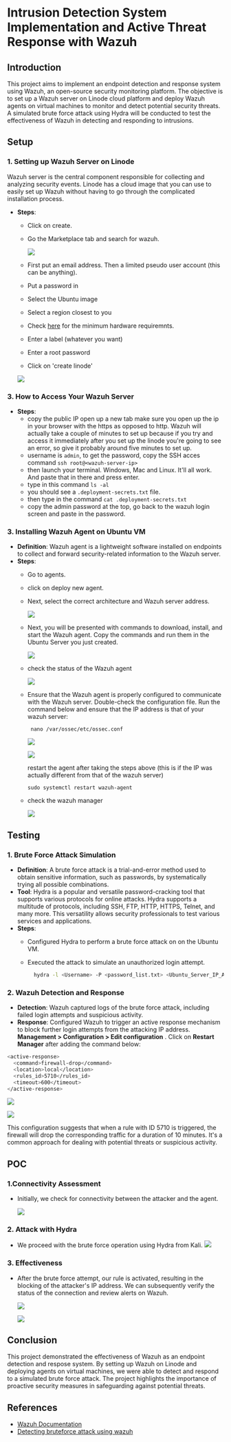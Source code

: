 # Intrusion Detection  System Implementation and Active Threat Response with Wazuh 

## Introduction
This project aims to implement an endpoint detection and response system using Wazuh, an open-source security monitoring platform. The objective is to set up a Wazuh server on Linode cloud platform and deploy Wazuh agents on virtual machines to monitor and detect potential security threats. A simulated brute force attack using Hydra will be conducted to test the effectiveness of Wazuh in detecting and responding to intrusions.

## Setup
### 1. Setting up Wazuh Server on Linode
Wazuh server is the central component responsible for collecting and analyzing security events. Linode has a cloud image that you can use to easily set up Wazuh without having to go through the complicated installation process. 
- **Steps**:
  - Click on create. 
  - Go the Marketplace tab and search for wazuh.
    
    ![](img/wazuh-image.png)
  - First put an email address. Then a limited pseudo user account (this can be anything).
  - Put a password in
  - Select the Ubuntu image
  - Select a region closest to you
  - Check [here](https://documentation.wazuh.com/current/installation-guide/wazuh-server/index.html#hardware-requirements) for the minimum hardware requiremnts.
  - Enter a label (whatever you want)
  - Enter a root password
  - Click on 'create linode'
 
  ![](img/linodes.png)


### 3. How to Access Your Wazuh Server
- **Steps**:
    - copy the public IP open up a new tab make sure you open up the ip in your browser with the https as opposed to http. Wazuh will actually take a couple of minutes to 
  set up because if you try and access it immediately after you set up the linode you're going to see an error, so give it probably around five minutes to set up.
    - username is ``admin``, to  get the password, copy  the SSH acces command ``ssh root@<wazuh-server-ip>``
    - then launch your terminal. Windows, Mac and Linux. It'll all work. And paste that in there and press enter.
    - type in  this  command ``ls -al``
    - you should see a  ``.deployment-secrets.txt`` file.
    - then type in the command  ``cat .deployment-secrets.txt``
    - copy the admin password at the top, go back to  the  wazuh login screen and paste in the password.
      
### 3. Installing Wazuh Agent on Ubuntu VM
- **Definition**: Wazuh agent is a lightweight software installed on endpoints to collect and forward security-related information to the Wazuh server.
- **Steps**:
  - Go to agents.
  - click on deploy new agent.
  - Next, select the correct architecture and Wazuh server address.
    
    ![](img/Architectue.png)
  - Next, you will be presented with commands to download, install, and start the Wazuh agent. Copy the commands and run them in the Ubuntu Server you just created.
    
    ![](img/install.png)
  - check the status of the Wazuh agent
    
    
    ![](img/status-wazuh-agent.png)

  - Ensure that the Wazuh agent is properly configured to communicate with the Wazuh server. Double-check the configuration file. Run the command below and ensure that the IP address is
    that of your wazuh server:
    ```
     nano /var/ossec/etc/ossec.conf
    ```
    ![](img/wazuhserver-ip.png)


    ![](img/update-ip.png)
 
    restart the agent after taking the steps above (this is  if the IP was actually different from that of the wazuh server)
     ```
     sudo systemctl restart wazuh-agent
    ```

    
    
  - check the wazuh manager
    
    ![](img/deployed-agent.png)
    
  

## Testing
### 1. Brute Force Attack Simulation
- **Definition**: A brute force attack is a trial-and-error method used to obtain sensitive information, such as passwords, by systematically trying all possible combinations.
- **Tool**: Hydra is a popular and versatile password-cracking tool that supports various protocols for online attacks. Hydra supports a multitude of protocols, including SSH, FTP, HTTP, HTTPS, Telnet, and many more. This versatility allows security professionals to test various services and applications.
- **Steps**:
  - Configured Hydra to perform a brute force attack on on the Ubuntu VM.    
  - Executed the attack to simulate an unauthorized login attempt.
    
     ```bash
       hydra -l <Username> -P <password_list.txt> <Ubuntu_Server_IP_Address> ssh
    ```

### 2. Wazuh Detection and Response
- **Detection**: Wazuh captured logs of the brute force attack, including failed login attempts and suspicious activity. 
- **Response**: Configured Wazuh to trigger an active response mechanism to block further login attempts from the attacking IP address. **Management > Configuration > Edit configuration** . Click on **Restart Manager** after adding the command below:
```bash
<active-response>
  <command>firewall-drop</command>
  <location>local</location>
  <rules_id>5710</rules_id>
  <timeout>600</timeout>
</active-response>
```
  ![](img/configuration.png)

  ![](img/config-details.png)
  

This configuration suggests that when a rule with ID 5710 is triggered, the firewall will drop the corresponding traffic for a duration of 10 minutes. It's a common approach for dealing with potential threats or suspicious activity.
## POC
### 1.Connectivity Assessment
- Initially, we check for connectivity between the attacker and the agent.
  
  ![](img/connect.png)


### 2. Attack with Hydra
- We proceed with the brute force operation using Hydra from Kali.
  ![](img/hydra.png)

### 3. Effectiveness
- After the brute force attempt, our rule is activated, resulting in the blocking of the attacker's IP address. We can subsequently verify the status of the connection and review alerts on Wazuh.

  ![](img/test.png)
  

  ![](img/POC.png)
  


## Conclusion
This project demonstrated the effectiveness of Wazuh as an endpoint detection and respose system. By setting up Wazuh on Linode and deploying agents on virtual machines, we were able to detect and respond to a simulated brute force attack. The project highlights the importance of proactive security measures in safeguarding against potential threats.



## References
- [Wazuh Documentation](https://documentation.wazuh.com/)
- [Detecting bruteforce attack using wazuh](https://rebman29.medium.com/lab-2-detecting-brute-force-attack-using-wazuh-df11facafbff)
